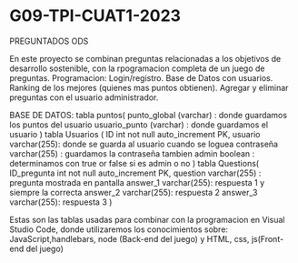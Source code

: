 # G09-TPI-CUAT1-2023
PREGUNTADOS ODS

En este proyecto se combinan preguntas relacionadas a los objetivos de desarrollo sostenible, con la rpogramacion completa de un juego de preguntas. 
Programacion: 
 Login/registro.
 Base de Datos con usuarios.
 Ranking de los mejores (quienes mas puntos obtienen).
 Agregar y eliminar preguntas con el usuario administrador.

 BASE DE DATOS: 
 tabla puntos(
 punto_global (varchar) : donde guardamos los puntos del usuario
 usuario_punto (varchar) : donde guardamos el usuario 
 )
 tabla Usuarios (
ID int not null auto_increment PK,
usuario varchar(255): donde se guarda al usuario cuando se loguea
contraseña varchar(255) : guardamos la contraseña tambien
admin boolean : determinamos con true or false si es admin o no
 )
 tabla Questions(
ID_pregunta int not null auto_increment PK,
question varchar(255) : pregunta mostrada en pantalla
answer_1 varchar(255): respuesta 1 y siempre la correcta
answer_2 varchar(255): respuesta 2
answer_3 varchar(255): respuesta 3
 )

 Estas son las tablas usadas para combinar con la programacion en Visual Studio Code, donde utilizaremos los conocimientos sobre: JavaScript,handlebars, node (Back-end del juego) y HTML, css, js(Front-end del juego)

